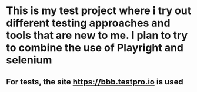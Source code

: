 # This is my test project where i try out different testing approaches and tools that are new to me. I plan to try to combine the use of Playright and selenium

## For tests, the site https://bbb.testpro.io is used